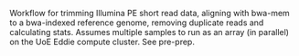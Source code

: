 Workflow for trimming Illumina PE short read data, aligning with bwa-mem to a bwa-indexed reference genome, removing duplicate reads and calculating stats. Assumes multiple samples to run as an array (in parallel) on the UoE Eddie compute cluster. See pre-prep. 
